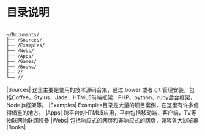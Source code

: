 # 目录说明

<code>
~/Documents/
├── /Sources/
├── /Examples/
├── /Webs/
├── /Apps/
├── /Games/
├── /Books/
├── //
└── //
</code>


|Sources|
	这里主要是使用的技术源码合集，通过 bower 或者 git 管理安装，包括Coffee，Stylus，Jade，HTML5前端框架，PHP、python、ruby后台框架，Node.js框架等。
|Examples|
	Examples目录是大量的项目案例，在这里有许多值得借鉴的地方。
|Apps|
	跨平台的HTML5应用，平台包括移动端，客户端，TV等物联网物联网设备
|Webs|
	包括响应式的网页和非响应式的网页，兼容各大浏览器
|Books|

